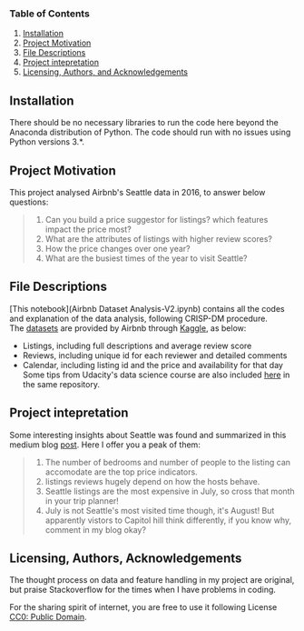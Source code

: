 
### Table of Contents

1. [Installation](#installation)
2. [Project Motivation](#motivation)
3. [File Descriptions](#files)
4. [Project intepretation](#results)
5. [Licensing, Authors, and Acknowledgements](#licensing)

## Installation <a name="installation"></a>

There should be no necessary libraries to run the code here beyond the Anaconda distribution of Python.  The code should run with no issues using Python versions 3.*.

## Project Motivation<a name="motivation"></a>

This project analysed Airbnb's Seattle data in 2016, to answer below questions:

> 1. Can you build a price suggestor for listings? which features impact the price most?<br>
> 2. What are the attributes of listings with higher review scores? <br>
> 3. How the price changes over one year?<br>
> 4. What are the busiest times of the year to visit Seattle?<br>



## File Descriptions <a name="files"></a>

[This notebook](Airbnb Dataset Analysis-V2.ipynb) contains all the codes and explanation of the data analysis, following CRISP-DM procedure.  <br>
The <a href='https://github.com/BambooPalace/UdacityDataScienceNanoDegree/tree/master/seattle%20airbnb%20dataset'>
    datasets</a> are provided by Airbnb through [Kaggle](https://www.kaggle.com/airbnb/seattle/data), as below:<br>
- Listings, including full descriptions and average review score
- Reviews, including unique id for each reviewer and detailed comments
- Calendar, including listing id and the price and availability for that day
Some tips from Udacity's data science course are also included <a href='https://github.com/BambooPalace/UdacityDataScienceNanoDegree/tree/master/Course2-Intro%20to%20DataScience'> here</a> in the same repository. 
        


## Project intepretation<a name="results"></a>

Some interesting insights about Seattle was found and summarized in this medium blog [post](https://medium.com/@aprilgng/airbnb-seattle-dataset-analysis-263a05e7fad).
Here I offer you a peak of them:
> 1. The number of bedrooms and number of people to the listing can accomodate are the top price indicators.
> 2. listings reviews hugely depend on how the hosts behave.
> 3. Seattle listings are the most expensive in July, so cross that month in your trip planner!
> 4. July is not Seattle's most visited time though, it's August! But apparently vistors to Capitol hill think differently, if you know why, comment in my blog okay?


## Licensing, Authors, Acknowledgements<a name="licensing"></a>

The thought process on data and feature handling in my project are original, but praise Stackoverflow for the times when I have problems in coding.

For the sharing spirit of internet, you are free to use it following License [CC0: Public Domain](https://creativecommons.org/publicdomain/zero/1.0/).

